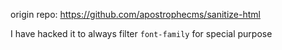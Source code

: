 origin repo: https://github.com/apostrophecms/sanitize-html

I have hacked it to always filter `font-family` for special purpose
